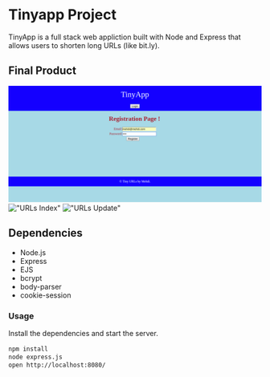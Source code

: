 # Tinyapp Project

TinyApp is a full stack web appliction built with Node and Express that allows users to shorten long URLs (like bit.ly).

## Final Product

!["Registration"](https://github.com/mehdibz/TinyApp-Rev02/blob/master/docs/Registration.png)
!["URLs Index"](https://github.com/mehdibz/TinyApp-Rev02/tree/master/docs/url_index.png)
!["URLs Update"](https://github.com/mehdibz/TinyApp-Rev02/tree/master/docs/url_show.png)

## Dependencies

- Node.js
- Express
- EJS
- bcrypt
- body-parser
- cookie-session

### Usage

Install the dependencies and start the server.

```
npm install
node express.js
open http://localhost:8080/
```
